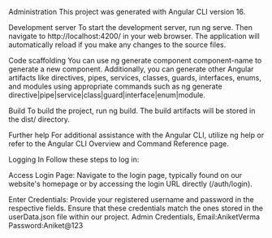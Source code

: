 Administration
This project was generated with Angular CLI version 16.

Development server
To start the development server, run ng serve. Then navigate to http://localhost:4200/ in your web browser. The application will automatically reload if you make any changes to the source files.

Code scaffolding
You can use ng generate component component-name to generate a new component. Additionally, you can generate other Angular artifacts like directives, pipes, services, classes, guards, interfaces, enums, and modules using appropriate commands such as ng generate directive|pipe|service|class|guard|interface|enum|module.

Build
To build the project, run ng build. The build artifacts will be stored in the dist/ directory.


Further help
For additional assistance with the Angular CLI, utilize ng help or refer to the Angular CLI Overview and Command Reference page.

Logging In
Follow these steps to log in:

Access Login Page: Navigate to the login page, typically found on our website's homepage or by accessing the login URL directly (/auth/login).

Enter Credentials: Provide your registered username and password in the respective fields. Ensure that these credentials match the ones stored in the userData.json file within our project.
Admin Credentials,
Email:AniketVerma
Password:Aniket@123